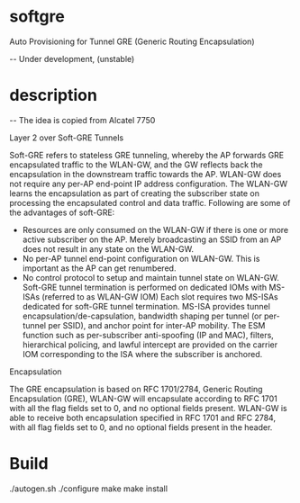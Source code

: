softgre
=======
Auto Provisioning for Tunnel GRE (Generic Routing Encapsulation) 

-- Under development, (unstable)

description
=======
-- The idea is copied from Alcatel 7750 

Layer 2 over Soft-GRE Tunnels

Soft-GRE refers to stateless GRE tunneling, whereby the AP forwards GRE encapsulated traffic to the WLAN-GW, and the GW reflects back the encapsulation in the downstream traffic towards the AP. WLAN-GW does not require any per-AP end-point IP address configuration. The WLAN-GW learns the encapsulation as part of creating the subscriber state on processing the encapsulated control and data traffic. Following are some of the advantages of soft-GRE:

* Resources are only consumed on the WLAN-GW if there is one or more active subscriber on the AP. Merely broadcasting an SSID from an AP does not result in any state on the WLAN-GW.
* No per-AP tunnel end-point configuration on WLAN-GW. This is important as the AP can get renumbered.
* No control protocol to setup and maintain tunnel state on WLAN-GW.
Soft-GRE tunnel termination is performed on dedicated IOMs with MS-ISAs (referred to as WLAN-GW IOM) Each slot requires two MS-ISAs dedicated for soft-GRE tunnel termination. MS-ISA provides tunnel encapsulation/de-capsulation, bandwidth shaping per tunnel (or per-tunnel per SSID), and anchor point for inter-AP mobility. The ESM function such as per-subscriber anti-spoofing (IP and MAC), filters, hierarchical policing, and lawful intercept are provided on the carrier IOM corresponding to the ISA where the subscriber is anchored.
 
Encapsulation

 The GRE encapsulation is based on RFC 1701/2784, Generic Routing Encapsulation (GRE), WLAN-GW will encapsulate according to RFC 1701 with all the flag fields set to 0, and no optional fields present. WLAN-GW is able to receive both encapsulation specified in RFC 1701 and RFC 2784, with all flag fields set to 0, and no optional fields present in the header.

Build
======
./autogen.sh
./configure
make
make install
